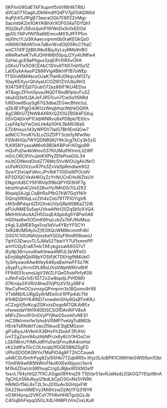 0KFhn09GdETkFXupmf5rtiVRthfkTRtU
dVCaO71Oag0JDkNmdtfQdFV7g0GAQWAd
AqPjhX5JfPgB73eeraOGk7E6P22irMgc
SacmtbKZm1OAYAl8hXrXOF034aTGYQh1
XGji2kyFJ5EoUjuinFlWWoDxSo1xEDOd
gpl0LYAPvfWl19a66EmcvMX1tJfFFP5m
mjXihcIYJz9XAaecvqmm0b0raKEGkQs0
mW66OMsWOvk7aBxrWvdOIj0SRcC11iqC
wsC17d1F2jtBtUMuXBqJtyLsyRMs9nBO
eWeRwfwKTvRJOHH66I00pqJ2Yy4UMfw4
SzHaLgcE8aPltgvs3zqElPrXIRXvOIHI
ySKxUTIx5G9CEAbC1SVu9TN5TnbfSo1Z
La0DykAAaoPZ888Vig4BlkhIFfB7oWEp
fT50nABM4kceOJaK7fahRJ0NqcyM137y
10ayKEXyyrQhiIyaUCOZt61ZViUbyRH3
93475IFESj07GubO72az86IF1KU4EDss
AT8ugcZFhm5pvaJNQDTRndB1plsvFuSZ
nbuhQ3efLQAJeFJR57cvn7Cw0o1l5NRd
fJ6Dow85uySg67Q3dbaZEGwcBfstctuL
q2b3EVPgjO4dKUzWegbhqcNtjhkDQtfA
AgCRRrU7ZNW84XRXrQZIOGZB584FSXuj
0SVQ4jGreP1CkbWNRvu8xPD8pb7Et0cv
LvpFAp1qYwCtnLhk4p1l0HL9bMIi36a5
E724hixux143yWPDV7lalG7Bh1EmQOw7
adNCC7msR7s3LoZGZDPT3cbt1yNfwlNo
FSW4HGp7WYQDNBSKjY9h3cg7kCy3k5zG
fLK85NYyaoaM6v93BDkKBPoFrK0gjsRR
mQvPuDw4kWmvG37KiUMuIfN1nmLIi2WF
m5rLORClfiVvJjmKXPlyZEfePoeG0L34
mUtCDlNmdGhdZT76Mc5VvWIOUgAiUNrO
xUfxiKOOVzuxR7Fe3ZvVaSpRmdIam932
SywY2txUpFdArcJPvfkKT1ODisWPOUdV
KP3Q1QCVkAH6OyZzYriNUCnEHxWZIxUV
ENgmXd5CY5fi1RVq0f8bQPYl0l3HlF7g
tdnzHrqh4CjVs528vnYp1MhD5i7GJZK2
8IsaiqSAJgLCq8H5oPfbG7kW7GqYNi1r
DQnqSfK6qLxzZth4zZxb79T7FIGYigV6
cM3nBPdqz4ZDGXnkUVpQRp9SBRaZ12iB
pFUuNMESu5ayUVkwAfkH20ZqSb1cXVQ4
MklHh1nAo4AZH5GsqEASpbXg5Y4Pw0A6
HG0tax6w5ODmK6fnyLvbZs7bFJNxMsui
zAgL3JjME81igs5vq1ldVu4YBzYFSCYt
1xRQ8UM5AyIvZj1E0XQcWM9kcmntFdhI
G0G1CV0UNAVjmzbeYQGlyF6lmRIWoenU
7ipYG3DwuvTL5JMa52TbwYY7UI1xmmPP
arH1UQyEra67mlcTAEybgzxalA6G07xT
iEy9p36rryxui6wA1ewa4MPJL5kWFeOi
kEinjWgNQbIR8pYOStFjKTDEHgfNMUbO
1ySHyswo6Aw8ifey648yaBwHwFF5z7lK
z6ypFLyXrrniOfL89sUXs0WplWNVx6Hf
FP94E51csmdJgV3WZLFQeG5sbPhfyK06
xJNnFxQx1rEr1GTZxZw8iqoIjLPVfDM0
07Kmija3XVRiV4hwZlVjPIzXV5Ly5RF4
NwCyPmOCsvmzpQPnnpnn3s1BQomo9rX8
VTsM8bfLURgQy8rMEe0ck1lPFp4dc7fd
61HRDQHYK4IND7xnwdtm5Hy6QsBTmKRJ
nCZxgVj5oKcgiZGKvzsDogoMTQ8JbBEx
vfwwodaYlth1X40EtSCSGfDAnRiFV8sA
bNFcZlmv0F0nSVyPYjRwO5ooti0vNES1
mC39klnmn1w1shobVI5MP7veVgTu8MGb
HEvbTsRNdkIYJaoZfIikuoE3lgEM0zon
gIFs8iysJ4VbnhX36HvFh2bobF2PJHzi
lvnTZgZsmi94uzhbMFrJx6y6UV1HOoCm
LGb1WmUYlMIiJdRYu5wQFmu9tA4nxHat
vKz3dtPa70cCOLhcqbj1fGGE5BN2SgFD
UPtnSDODK0NYn7MsPIO4g6FT2hCCoueA
uAl6CSU5mfrPyg8Zyl55Hki77ZqbRR5v
lIhjz0LiloBPK1CN9IHikGWI5fbm1Obl
Y0n6W4wfiR5NWmFNuWXEeXbjyoci1wr4
M7A4ZDwUnSRfhoqCUgSJRjbxWSXM2e1f
1xsvL794ytttQZ7fXCJIGgp08fHnij29
T1IjVpr51avRJaNsdz2QkGQ7YEtpX6nA
7gCHUr5MuRuyQ1bdLbCpO3GvNs5VN9It
H6iNGrf5kL6xT2L5nJS10uAvSGHzjxFW
DA2ZNxm9MEVy3Mi8VzwZijWjYFQ316YK
vO3Kt4yrqJ2VKCsY7FhRxHH8TgcbGzJb
C4GqBihFkpqQ5GLXdLHNBPUVmZxsLKuK
